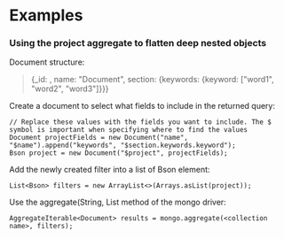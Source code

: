 # Examples

### Using the project aggregate to flatten deep nested objects

Document structure: 
> {_id: <some value>, name: "Document", section: {keywords: {keyword: ["word1", "word2", "word3"]}}}

Create a document to select what fields to include in the returned query:
```
// Replace these values with the fields you want to include. The $ symbol is important when specifying where to find the values
Document projectFields = new Document("name", "$name").append("keywords", "$section.keywords.keyword");
Bson project = new Document("$project", projectFields);
```

Add the newly created filter into a list of Bson element:
```
List<Bson> filters = new ArrayList<>(Arrays.asList(project));
```

Use the aggregate(String, List<Bson> method of the mongo driver:
```
AggregateIterable<Document> results = mongo.aggregate(<collection name>, filters);
```

